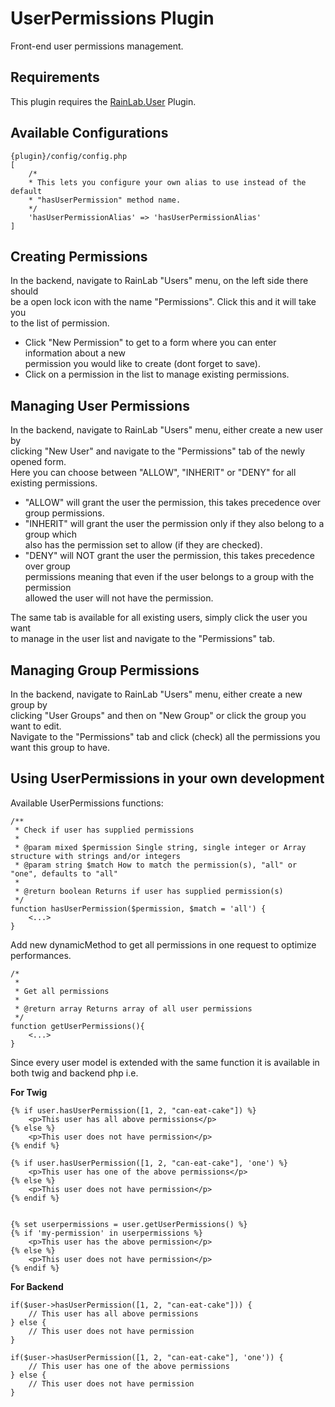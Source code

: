 # UserPermissions Plugin

Front-end user permissions management.

## Requirements

This plugin requires the [RainLab.User](https://github.com/rainlab/user-plugin/) Plugin.

## Available Configurations

    {plugin}/config/config.php
    [
        /*
        * This lets you configure your own alias to use instead of the default
        * "hasUserPermission" method name. 
        */
        'hasUserPermissionAlias' => 'hasUserPermissionAlias'
    ]

## Creating Permissions

In the backend, navigate to RainLab "Users" menu, on the left side there should  
be a open lock icon with the name "Permissions". Click this and it will take you  
to the list of permission.  
- Click "New Permission" to get to a form where you can enter information about a new  
permission you would like to create (dont forget to save).  
- Click on a permission in the list to manage existing permissions.

## Managing User Permissions

In the backend, navigate to RainLab "Users" menu, either create a new user by  
clicking "New User" and navigate to the "Permissions" tab of the newly opened form.  
Here you can choose between "ALLOW", "INHERIT" or "DENY" for all existing permissions.  
- "ALLOW" will grant the user the permission, this takes precedence over group permissions.  
- "INHERIT" will grant the user the permission only if they also belong to a group which  
also has the permission set to allow (if they are checked).  
- "DENY" will NOT grant the user the permission, this takes precedence over group  
permissions meaning that even if the user belongs to a group with the permission  
allowed the user will not have the permission.  

The same tab is available for all existing users, simply click the user you want  
to manage in the user list and navigate to the "Permissions" tab.

## Managing Group Permissions

In the backend, navigate to RainLab "Users" menu, either create a new group by  
clicking "User Groups" and then on "New Group" or click the group you want to edit.  
Navigate to the "Permissions" tab and click (check) all the permissions you want this group to have.

## Using UserPermissions in your own development

Available UserPermissions functions:

    /**
     * Check if user has supplied permissions
     *
     * @param mixed $permission Single string, single integer or Array structure with strings and/or integers
     * @param string $match How to match the permission(s), "all" or "one", defaults to "all"
     *
     * @return boolean Returns if user has supplied permission(s)
     */
    function hasUserPermission($permission, $match = 'all') {
        <...>
    }


Add new dynamicMethod to get all permissions in one request to optimize performances. 

    /*
     *
     * Get all permissions
     *
     * @return array Returns array of all user permissions
     */
    function getUserPermissions(){
        <...>
    }
Since every user model is extended with the same function it is available in both twig and backend php i.e.

**For Twig**

    {% if user.hasUserPermission([1, 2, "can-eat-cake"]) %}
        <p>This user has all above permissions</p>
    {% else %}
        <p>This user does not have permission</p>
    {% endif %}

    {% if user.hasUserPermission([1, 2, "can-eat-cake"], 'one') %}
        <p>This user has one of the above permissions</p>
    {% else %}
        <p>This user does not have permission</p>
    {% endif %}


    {% set userpermissions = user.getUserPermissions() %}
    {% if 'my-permission' in userpermissions %}
        <p>This user has the above permission</p>
    {% else %}
        <p>This user does not have permission</p>
    {% endif %}

**For Backend**

    if($user->hasUserPermission([1, 2, "can-eat-cake"])) {
        // This user has all above permissions
    } else {
        // This user does not have permission
    }

    if($user->hasUserPermission([1, 2, "can-eat-cake"], 'one')) {
        // This user has one of the above permissions
    } else {
        // This user does not have permission
    }



